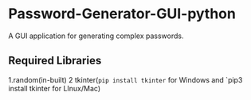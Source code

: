 # Password-Generator-GUI-python

A GUI application for generating complex passwords.

## Required Libraries
1.random(in-built)
2 tkinter(`pip install tkinter` for Windows and `pip3 install tkinter for LInux/Mac)
